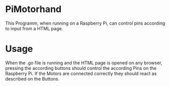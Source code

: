 # PiMotorhand
This Programm, when running on a Raspberry Pi, can control pins according to input from a HTML page. 
# Usage 
When the .go file is running and the HTML page is opened on any browser, pressing the according buttons should control the according Pins on the Raspberry Pi.
If the Motors are connected correctly they should react as described on the Buttons. 
